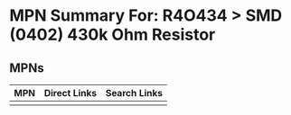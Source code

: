 



# MPN Summary For: R4O434 > SMD (0402) 430k Ohm Resistor

## MPNs
  

|MPN|Direct Links|Search Links|
| :--- | :--- | :--- |
||||
